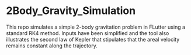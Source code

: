 # 2Body_Gravity_Simulation
This repo simulates a simple 2-body gravitation problem in FLutter using a standard RK4 method. Inputs have been simplified and the tool also illustrates the second law of Kepler that stipulates that the areal velocity remains constant along the trajectory.
